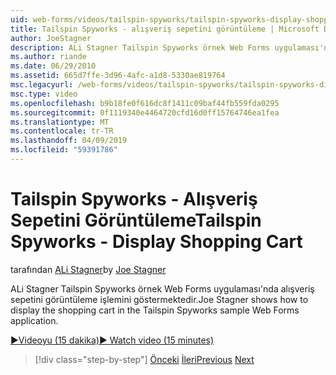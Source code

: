 ```yaml
---
uid: web-forms/videos/tailspin-spyworks/tailspin-spyworks-display-shopping-cart
title: Tailspin Spyworks - alışveriş sepetini görüntüleme | Microsoft Docs
author: JoeStagner
description: ALi Stagner Tailspin Spyworks örnek Web Forms uygulaması'nda alışveriş sepetini görüntüleme işlemini göstermektedir.
ms.author: riande
ms.date: 06/29/2010
ms.assetid: 665d7ffe-3d96-4afc-a1d8-5330ae819764
msc.legacyurl: /web-forms/videos/tailspin-spyworks/tailspin-spyworks-display-shopping-cart
msc.type: video
ms.openlocfilehash: b9b18fe0f616dc8f1411c09baf44fb559fda0295
ms.sourcegitcommit: 0f1119340e4464720cfd16d0ff15764746ea1fea
ms.translationtype: MT
ms.contentlocale: tr-TR
ms.lasthandoff: 04/09/2019
ms.locfileid: "59391786"
---
```

# <a name="tailspin-spyworks---display-shopping-cart"></a><span data-ttu-id="65cd8-103">Tailspin Spyworks - Alışveriş Sepetini Görüntüleme</span><span class="sxs-lookup"><span data-stu-id="65cd8-103">Tailspin Spyworks - Display Shopping Cart</span></span>

<span data-ttu-id="65cd8-104">tarafından [ALi Stagner](https://github.com/JoeStagner)</span><span class="sxs-lookup"><span data-stu-id="65cd8-104">by [Joe Stagner](https://github.com/JoeStagner)</span></span>

<span data-ttu-id="65cd8-105">ALi Stagner Tailspin Spyworks örnek Web Forms uygulaması'nda alışveriş sepetini görüntüleme işlemini göstermektedir.</span><span class="sxs-lookup"><span data-stu-id="65cd8-105">Joe Stagner shows how to display the shopping cart in the Tailspin Spyworks sample Web Forms application.</span></span>

[<span data-ttu-id="65cd8-106">&#9654;Videoyu (15 dakika)</span><span class="sxs-lookup"><span data-stu-id="65cd8-106">&#9654; Watch video (15 minutes)</span></span>](https://channel9.msdn.com/Blogs/ASP-NET-Site-Videos/tailspin-spyworks-display-shopping-cart)

> [!div class="step-by-step"]
> <span data-ttu-id="65cd8-107">[Önceki](tailspin-spyworks-adding-items-to-the-shopping-cart.md)
> [İleri](tailspin-spyworks-update-the-shopping-cart.md)</span><span class="sxs-lookup"><span data-stu-id="65cd8-107">[Previous](tailspin-spyworks-adding-items-to-the-shopping-cart.md)
[Next](tailspin-spyworks-update-the-shopping-cart.md)</span></span>
